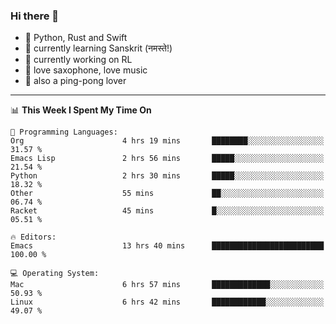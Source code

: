### Hi there 👋

- 📙 Python, Rust and Swift
- 🌱 currently learning Sanskrit (नमस्ते!)
- 🔭 currently working on RL
- 🎷 love saxophone, love music
- 🏓 also a ping-pong lover

<!--
**ZiqinGong/ZiqinGong** is a ✨ _special_ ✨ repository because its `README.md` (this file) appears on your GitHub profile.

Here are some ideas to get you started:

- 🔭 I’m currently working on ...
- 🌱 I’m currently learning ...
- 👯 I’m looking to collaborate on ...
- 🤔 I’m looking for help with ...
- 💬 Ask me about ...
- 📫 gongzq0301@sjtu.edu.cn
- 😄 Pronouns: ...
- ⚡ Fun fact: ...
-->

---

<!--START_SECTION:waka-->
📊 **This Week I Spent My Time On** 

```text
💬 Programming Languages: 
Org                      4 hrs 19 mins       ████████░░░░░░░░░░░░░░░░░   31.57 % 
Emacs Lisp               2 hrs 56 mins       █████░░░░░░░░░░░░░░░░░░░░   21.54 % 
Python                   2 hrs 30 mins       █████░░░░░░░░░░░░░░░░░░░░   18.32 % 
Other                    55 mins             ██░░░░░░░░░░░░░░░░░░░░░░░   06.74 % 
Racket                   45 mins             █░░░░░░░░░░░░░░░░░░░░░░░░   05.51 % 

🔥 Editors: 
Emacs                    13 hrs 40 mins      █████████████████████████   100.00 % 

💻 Operating System: 
Mac                      6 hrs 57 mins       █████████████░░░░░░░░░░░░   50.93 % 
Linux                    6 hrs 42 mins       ████████████░░░░░░░░░░░░░   49.07 % 
```


<!--END_SECTION:waka-->
